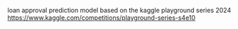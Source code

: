 loan approval prediction model based on the kaggle playground series 2024 https://www.kaggle.com/competitions/playground-series-s4e10
